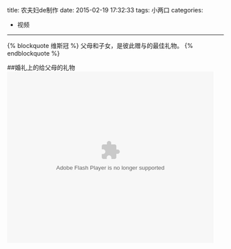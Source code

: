 title: 农夫妇de制作
date: 2015-02-19 17:32:33
tags: 小两口
categories:
- 视频
---

{% blockquote  维斯冠 %}
父母和子女，是彼此赠与的最佳礼物。
{% endblockquote %}

##婚礼上的给父母的礼物
<embed src="http://player.youku.com/player.php/sid/XODk2MjE4MjMy/v.swf" allowFullScreen="true" quality="high" width="480" height="400" align="middle" allowScriptAccess="always" type="application/x-shockwave-flash"></embed>